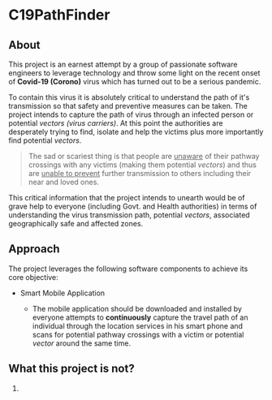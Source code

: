 # C19PathFinder

## About

This project is an earnest attempt by a group of passionate software engineers to leverage technology and throw some light on the recent onset of **Covid-19 (Corono)** virus which has turned out to be a serious pandemic.

To contain this virus it is absolutely critical to understand the path of it's transmission so that safety and preventive measures can be taken. The project intends to capture the path of virus through an infected person or potential *vectors (virus carriers)*. At this point the authorities are desperately trying to find, isolate and help the victims plus more importantly find potential *vectors*.

> The sad or scariest thing is that people are <ins>unaware</ins> of their pathway crossings with any victims (making them potential *vectors*) and thus are <ins>unable to prevent</ins> further transmission to others including their near and loved ones.

This critical information that the project intends to unearth would be of grave help to everyone (including Govt. and Health authorities) in terms of understanding the virus transmission path, potential *vectors*, associated geographically safe and affected zones.

## Approach

The project leverages the following software components to achieve its core objective:

* Smart Mobile Application

  * The mobile application should be downloaded and installed by everyone 
  attempts to **continuously** capture the travel path of an individual through the location services in his smart phone and scans for potential pathway crossings with a victim or potential *vector* around the same time. 

## What this project is not?

1. 

